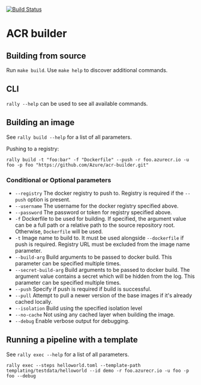 [![Build Status](https://travis-ci.org/Azure/acr-builder.svg?branch=master)](https://travis-ci.org/Azure/acr-builder)

# ACR builder

## Building from source

Run `make build`. Use `make help` to discover additional commands.

## CLI

`rally --help` can be used to see all available commands.

## Building an image

See `rally build --help` for a list of all parameters.

Pushing to a registry:

`rally build -t "foo:bar" -f "Dockerfile" --push -r foo.azurecr.io -u foo -p foo "https://github.com/Azure/acr-builder.git"`

### Conditional or Optional parameters
* `--registry` The docker registry to push to. Registry is required if the `--push` option is present.
* `--username` The username for the docker registry specified above.
* `--password` The password or token for registry specified above.
* `-f` Dockerfile to be used for building. If specified, the argument value can be a full path or a relative path to the source repository root. Otherwise, `Dockerfile` will be used.
* `-t` Image name to build to. It must be used alongside `--dockerfile` if push is required. Registry URL must be excluded from the image name parameter.
* `--build-arg` Build arguments to be passed to docker build. This parameter can be specified multiple times.
* `--secret-build-arg` Build arguments to be passed to docker build. The argument value contains a secret which will be hidden from the log. This parameter can be specified multiple times.
* `--push` Specify if push is required if build is successful.
* `--pull` Attempt to pull a newer version of the base images if it's already cached locally.
* `--isolation` Build using the specified isolation level
* `--no-cache` Not using any cached layer when building the image.
* `--debug` Enable verbose output for debugging.

## Running a pipeline with a template

See `rally exec --help` for a list of all parameters.

```
rally exec --steps helloworld.toml --template-path templating/testdata/helloworld --id demo -r foo.azurecr.io -u foo -p foo --debug
```